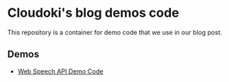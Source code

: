 # Cloudoki's blog demos code

This repository is a container for demo code that we use in our blog post.

## Demos

- [Web Speech API Demo Code](web_speech_demo/)
